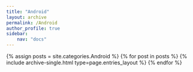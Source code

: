 ```yaml
---
title: "Android"
layout: archive
permalink: /Android
author_profile: true
sidebar:
    nav: "docs"
---
```


{% assign posts = site.categories.Android %}
{% for post in posts %} {% include archive-single.html type=page.entries_layout %} {% endfor %}